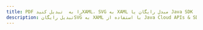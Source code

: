 ---title: PDF را به  تبدیل کنیدXAML، SVG به XAML مبدل رایگان یا Java SDKdescription: تبدیل رایگانSVG به XAML با استفاده از Java Cloud APIs & SDK همچنین اسناد PDF را در Cloud ایجاد، ویرایش و رندر کنید.---